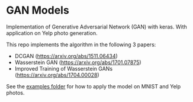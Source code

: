 # GAN Models
Implementation of Generative Adversarial Network (GAN) with keras. With application on Yelp photo generation.

This repo implements the algorithm in the following 3 papers:

- DCGAN (https://arxiv.org/abs/1511.06434)
- Wasserstein GAN (https://arxiv.org/abs/1701.07875)
- Improved Training of Wasserstein GANs (https://arxiv.org/abs/1704.00028)
 
See the [examples folder](./examples) for how to apply the model on MNIST and Yelp photos.


